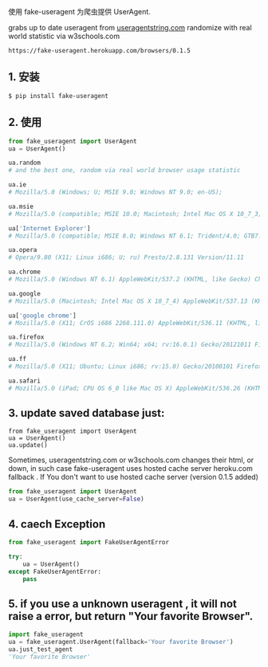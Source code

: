 
使用 fake-useragent 为爬虫提供 UserAgent.

grabs up to date useragent from [useragentstring.com](http://useragentstring.com)
randomize with real world statistic via w3schools.com
    
    https://fake-useragent.herokuapp.com/browsers/0.1.5

## 1. 安装
```shell
$ pip install fake-useragent
```
## 2. 使用
```python
from fake_useragent import UserAgent
ua = UserAgent()

ua.random
# and the best one, random via real world browser usage statistic

ua.ie
# Mozilla/5.0 (Windows; U; MSIE 9.0; Windows NT 9.0; en-US);

ua.msie
# Mozilla/5.0 (compatible; MSIE 10.0; Macintosh; Intel Mac OS X 10_7_3; Trident/6.0)'

ua['Internet Explorer']
# Mozilla/5.0 (compatible; MSIE 8.0; Windows NT 6.1; Trident/4.0; GTB7.4; InfoPath.2; SV1; .NET CLR 3.3.69573; WOW64; en-US)

ua.opera
# Opera/9.80 (X11; Linux i686; U; ru) Presto/2.8.131 Version/11.11

ua.chrome
# Mozilla/5.0 (Windows NT 6.1) AppleWebKit/537.2 (KHTML, like Gecko) Chrome/22.0.1216.0 Safari/537.2'

ua.google
# Mozilla/5.0 (Macintosh; Intel Mac OS X 10_7_4) AppleWebKit/537.13 (KHTML, like Gecko) Chrome/24.0.1290.1 Safari/537.13

ua['google chrome']
# Mozilla/5.0 (X11; CrOS i686 2268.111.0) AppleWebKit/536.11 (KHTML, like Gecko) Chrome/20.0.1132.57 Safari/536.11

ua.firefox
# Mozilla/5.0 (Windows NT 6.2; Win64; x64; rv:16.0.1) Gecko/20121011 Firefox/16.0.1

ua.ff
# Mozilla/5.0 (X11; Ubuntu; Linux i686; rv:15.0) Gecko/20100101 Firefox/15.0.1

ua.safari
# Mozilla/5.0 (iPad; CPU OS 6_0 like Mac OS X) AppleWebKit/536.26 (KHTML, like Gecko) Version/6.0 Mobile/10A5355d Safari/8536.25
```
    
## 3. update saved database just:
```
from fake_useragent import UserAgent
ua = UserAgent()
ua.update()
```
Sometimes, useragentstring.com or w3schools.com changes their html, or down, in such case fake-useragent uses hosted cache server heroku.com fallback . 
If You don't want to use hosted cache server (version 0.1.5 added)
```python
from fake_useragent import UserAgent
ua = UserAgent(use_cache_server=False)
```

## 4. caech Exception
```python
from fake_useragent import FakeUserAgentError

try:
    ua = UserAgent()
except FakeUserAgentError:
    pass

```
## 5. if you use a unknown useragent , it will not raise a error, but return "Your favorite Browser".
```python
import fake_useragent
ua = fake_useragent.UserAgent(fallback='Your favorite Browser')
ua.just_test_agent
'Your favorite Browser'
```